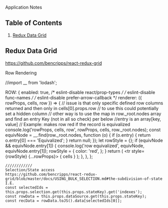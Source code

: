 Application Notes

## Table of Contents
  1. [Redux Data Grid](#redux-data-grid)

  ## Redux Data Grid
  https://github.com/bencripps/react-redux-grid

  Row Rendering

  //import __ from 'lodash';

  ROW: {
        enabled: true,
        /* eslint-disable react/prop-types */
        /* eslint-disable func-names */
        /* eslint-disable prefer-arrow-callback */
        renderer: ({ rowProps, cells, row }) => {
          // issue is that only specific defined row columns returned and then only in cells[0].props.row
          // to use this could potentially set a hidden column
          // other way is to use the map in row._root.nodes array and find an entry Key (not in all so check) per below
          //entry is an array[key, value]
          // Example: makes row red if the record is equivalized
            console.log('rowProps, cells, row', rowProps, cells, row._root.nodes);
            const equivNode = __.find(row._root.nodes, function (o) {
              if (o.entry) {
                return o.entry[0] === 'Equivalized';
              }
              return null;
            });
            let rowStyle = {};
            if (equivNode && equivNode.entry[1]) {
              console.log('row equivalized', equivNode, equivNode.entry[1]);
              rowStyle = {
                  color: 'red',
              };
            }
          return (
              <tr style={rowStyle} {...rowProps}>
                  { cells }
              </tr>
            );
        },
      },
    };

    ////////////
    Selection/State access
    https://github.com/bencripps/react-redux-grid/blob/master/docs/USING_BULK_SELECTION.md#the-subdivision-of-state
    I.E.
    const selectedIds = this.props.selection.get(this.props.stateKey).get('indexes');
    const rowData = this.props.dataSource.get(this.props.stateKey);
    const recData = rowData.toJS().data[selectedIds[0]];
